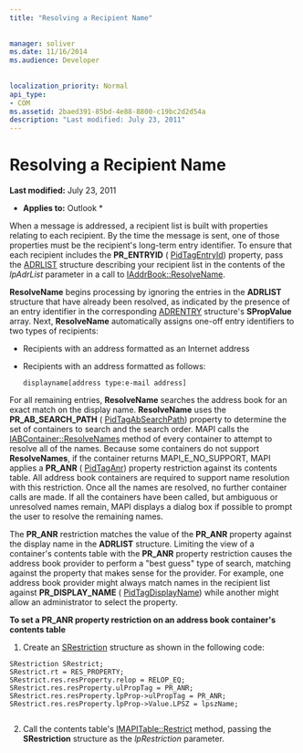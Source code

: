 ```yaml
---
title: "Resolving a Recipient Name"
 
 
manager: soliver
ms.date: 11/16/2014
ms.audience: Developer
 
 
localization_priority: Normal
api_type:
- COM
ms.assetid: 2baed391-85bd-4e88-8800-c19bc2d2d54a
description: "Last modified: July 23, 2011"
---
```


# Resolving a Recipient Name

 **Last modified:** July 23, 2011 
  
 * **Applies to:** Outlook * 
  
When a message is addressed, a recipient list is built with properties relating to each recipient. By the time the message is sent, one of those properties must be the recipient's long-term entry identifier. To ensure that each recipient includes the **PR_ENTRYID** ( [PidTagEntryId](pidtagentryid-canonical-property.md)) property, pass the [ADRLIST](adrlist.md) structure describing your recipient list in the contents of the  _lpAdrList_ parameter in a call to [IAddrBook::ResolveName](iaddrbook-resolvename.md).
  
 **ResolveName** begins processing by ignoring the entries in the **ADRLIST** structure that have already been resolved, as indicated by the presence of an entry identifier in the corresponding [ADRENTRY](adrentry.md) structure's **SPropValue** array. Next, **ResolveName** automatically assigns one-off entry identifiers to two types of recipients: 
  
- Recipients with an address formatted as an Internet address
    
- Recipients with an address formatted as follows:
    
     `displayname[address type:e-mail address]`
    
For all remaining entries, **ResolveName** searches the address book for an exact match on the display name. **ResolveName** uses the **PR_AB_SEARCH_PATH** ( [PidTagAbSearchPath](pidtagabsearchpath-canonical-property.md)) property to determine the set of containers to search and the search order. MAPI calls the [IABContainer::ResolveNames](iabcontainer-resolvenames.md) method of every container to attempt to resolve all of the names. Because some containers do not support **ResolveNames**, if the container returns MAPI_E_NO_SUPPORT, MAPI applies a **PR_ANR** ( [PidTagAnr](pidtaganr-canonical-property.md)) property restriction against its contents table. All address book containers are required to support name resolution with this restriction. Once all the names are resolved, no further container calls are made. If all the containers have been called, but ambiguous or unresolved names remain, MAPI displays a dialog box if possible to prompt the user to resolve the remaining names.
  
The **PR_ANR** restriction matches the value of the **PR_ANR** property against the display name in the **ADRLIST** structure. Limiting the view of a container's contents table with the **PR_ANR** property restriction causes the address book provider to perform a "best guess" type of search, matching against the property that makes sense for the provider. For example, one address book provider might always match names in the recipient list against **PR_DISPLAY_NAME** ( [PidTagDisplayName](pidtagdisplayname-canonical-property.md)) while another might allow an administrator to select the property.
  
 **To set a PR_ANR property restriction on an address book container's contents table**
  
1. Create an [SRestriction](srestriction.md) structure as shown in the following code: 
    
  ```
  SRestriction SRestrict;
  SRestrict.rt = RES_PROPERTY;
  SRestrict.res.resProperty.relop = RELOP_EQ;
  SRestrict.res.resProperty.ulPropTag = PR_ANR;
  SRestrict.res.resProperty.lpProp->ulPropTag = PR_ANR;
  SRestrict.res.resProperty.lpProp->Value.LPSZ = lpszName;
   
  ```

2. Call the contents table's [IMAPITable::Restrict](imapitable-restrict.md) method, passing the **SRestriction** structure as the  _lpRestriction_ parameter. 
    

